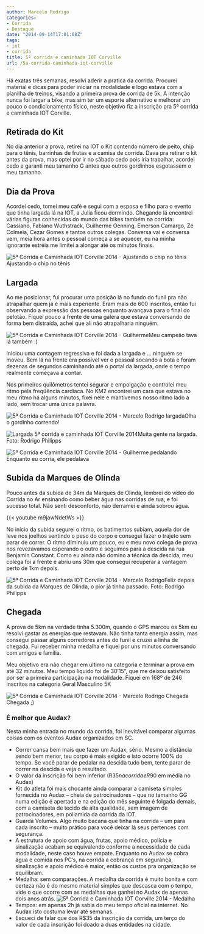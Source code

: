 ```yaml
---
author: Marcelo Rodrigo
categories:
- Corrida
- Destaque
date: "2014-09-14T17:01:08Z"
tags:
- iot
- corrida
title: 5ª corrida e caminhada IOT Corville
url: /5a-corrida-caminhada-iot-corville
---
```


Há exatas três semanas, resolvi aderir a pratica da corrida. Procurei material e dicas para poder iniciar na modalidade e logo estava com a planilha de treinos, visando a primeira prova de corrida de 5k. A intenção nunca foi largar a bike, mas sim ter um esporte alternativo e melhorar um pouco o condicionamento físico, neste objetivo fiz a inscrição pra 5ª corrida e caminhada IOT Corville.

## Retirada do Kit

No dia anterior a prova, retirei na IOT o Kit contendo número de peito, chip para o tênis, barrinhas de frutas e a camisa de corrida. Dava pra retirar o kit antes da prova, mas optei por ir no sábado cedo pois iria trabalhar, acordei cedo e garanti meu tamanho G antes que outros gordinhos esgotassem o meu tamanho.

## Dia da Prova

Acordei cedo, tomei meu café e segui com a esposa e filho para o evento que tinha largada lá na IOT, a Julia ficou dormindo. Chegando lá encontrei várias figuras conhecidas do mundo das bikes também na corrida: Cassiano, Fabiano Wuthstrack, Guilherme Oenning, Emerson Camargo, Zé Colmeia, Cezar Gomes e tantos outros colegas. Conversa vai e conversa vem, meia hora antes o pessoal começa a se aquecer, eu na minha ignorante estréia me limitei a alongar até os minutos finais.

![5ª Corrida e Caminhada IOT Corville 2014 - Ajustando o chip no tênis](/images/2014/09/5a-corrida-iot-corville-marcelo-rodrigo-tenis.webp)Ajustando o chip no tênis

## Largada

Ao me posicionar, fui procurar uma posição lá no fundo do funil pra não atrapalhar quem já é mais experiente. Eram mais de 600 inscritos, então fui observando a expressão das pessoas enquanto avançava para o final do pelotão. Fiquei pouco a frente de uma galera que estava conversando de forma bem distraída, achei que ali não atrapalharia ninguém.

![5ª Corrida e Caminhada IOT Corville 2014 - Guilherme](/images/2014/09/5a-corrida-iot-corville-marcelo-rodrigo-guilherme-antes-largada.webp)Meu campeão tava lá também :)

Iniciou uma contagem regressiva e foi dada a largada e … ninguém se moveu. Bem lá na frente era possível ver o pessoal socando a bota e foram dezenas de segundos caminhando até o portal da largada, onde o tempo realmente começava a contar.

Nos primeiros quilômetros tentei segurar e empolgação e controlei meu ritmo pela freqüência cardíaca. No KM2 encontrei um cara que estava no meu ritmo há alguns minutos, fixei nele e mantivemos nosso ritmo lado a lado, sem trocar uma única palavra.

![5ª Corrida e Caminhada IOT Corville 2014 - Marcelo Rodrigo largada](/images/2014/09/5a-corrida-iot-corville-marcelo-rodrigo-largada.webp)Olha o gordinho correndo!

![Largada 5ª corrida e caminhada IOT Corville 2014](/images/2014/09/largada-corrida-iot-rodrigo-philipps.webp)Muita gente na largada. Foto: Rodrigo Philipps

![5ª Corrida e Caminhada IOT Corville 2014 - Guilherme pedalando](/images/2014/09/5a-corrida-iot-corville-guilher-henrique-pedalando.webp)Enquanto eu corria, ele pedalava

## Subida da Marques de Olinda

Pouco antes da subida de 34m da Marques de Olinda, lembrei do vídeo do Corrida no Ar ensinando como beber água nas corridas de rua, e foi sucesso total. Não senti desconforto, não derramei e ainda sobrou água.

{{< youtube m9jawNdetWs >}}

No início da subida segurei o ritmo, os batimentos subiam, aquela dor de leve nos joelhos sentindo o peso do corpo e consegui fazer o trajeto sem parar de correr. O ritmo diminuiu um pouco, eu e meu novo colega de prova nos revezavamos esperando o outro e seguimos para a descida na rua Benjamin Constant. Como eu ainda não domino a técnica da descida, meu colega foi a frente e abriu uns 30m que consegui recuperar a vantagem perto de 1km depois.

![5ª Corrida e Caminhada IOT Corville 2014 - Marcelo Rodrigo](/images/2014/09/corrida-iot-corville-2014-marcelo-rodrigo-running-533x800.webp)Feliz depois da subida da Marques de Olinda, o pior já tinha passado. Foto: Rodrigo Philipps

## Chegada

A prova de 5km na verdade tinha 5.300m, quando o GPS marcou os 5km eu resolvi gastar as energias que restavam. Não tinha tanta energia assim, mas consegui passar alguns corredores antes do funil e cruzei a linha de chegada. Fui receber minha medalha e fiquei por uns minutos conversando com amigos e família.

Meu objetivo era não chegar em último na categoria e terminar a prova em até 32 minutos. Meu tempo líquido foi de 30’15”, que me deixou satisfeito por ser a primeira participação na modalidade. Fiquei em 168º de 246 inscritos na categoria Geral Masculino 5K

![5ª Corrida e Caminhada IOT Corville 2014 - Marcelo Rodrigo Chegada](/images/2014/09/5a-corrida-iot-corville-marcelo-rodrigo-chegada.webp)Chegada ;)

### É melhor que Audax?

Nesta minha entrada no mundo da corrida, foi inevitável comparar algumas coisas com os eventos Audax organizados em SC.

- Correr cansa bem mais que fazer um Audax, sério. Mesmo a distância sendo bem menor, teu corpo é mais exigido e isto ocorre 100% do tempo. Se você parar de pedalar na descida tudo bem, tente parar de correr na descida e veja o resultado.
- O valor da inscrição foi bem inferior (R$35 na corrida e R$90 em média no Audax)
- Kit do atleta foi mais chocante ainda comparar a camiseta simples fornecida no Audax – cheia de patrocinadores – que no tamanho GG numa edição é apertada e na edição do mês seguinte é folgada demais, com a camiseta de tecido de alta qualidade, sem imagem de patrocinadores, em poliamida da corrida da IOT.
- Guarda Volumes. Algo muito bacana que tinha na corrida – um para cada inscrito – muito prático para você deixar lá seus pertences com segurança.
- A estrutura de apoio com água, frutas, apoio médico, polícia e sinalização acabam se equivalendo conforme a necessidade de cada modalidade, neste caso houve empate. Enquanto no Audax se cobra água e comida nos PC’s, na corrida a cobrança em segurança, sinalização e apoio médico é maior, então os custos pra organização se equilibram.
- Medalha: sem comparações. A medalha da corrida é muito bonita e com certeza não é do mesmo material simples que descasca com o tempo, vide o que ocorre com as medalhas que ganhei no Audax de apenas dois anos atrás. ![5ª Corrida e Caminhada IOT Corville 2014 - Medalha](/images/2014/09/5a-corrida-iot-corville-marcelo-rodrigo-medalha.webp)
- Tempos: em apenas 2h já sabia do meu tempo oficial na internet. No Audax isto costuma levar até semanas.
- Esqueci de falar que dos R$35 da inscrição da corrida, um terço do valor de cada inscrição foi doado a duas entidades na cidade.